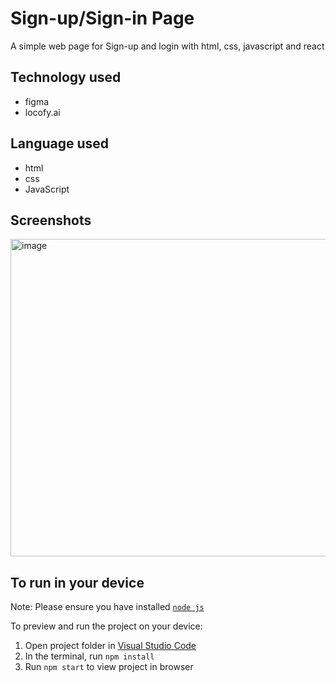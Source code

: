 
  # Sign-up/Sign-in Page
  A simple web page for Sign-up and login with html, css, javascript and react 
  ## Technology used
  * figma
  * locofy.ai
 ## Language used
 * html
 * css
 * JavaScript
 ## Screenshots
 <img width="508" alt="image" src="https://user-images.githubusercontent.com/119029240/208995681-2955cde0-cfd9-4c3f-9682-08da745e15e2.png">

  ## To run in your device
  Note: Please ensure you have installed <code><a href="https://nodejs.org/en/download/">node js</a></code>

  To preview and run the project on your device:
  1) Open project folder in <a href="https://code.visualstudio.com/download">Visual Studio Code</a>
  2) In the terminal, run `npm install`
  3) Run `npm start` to view project in browser
  
